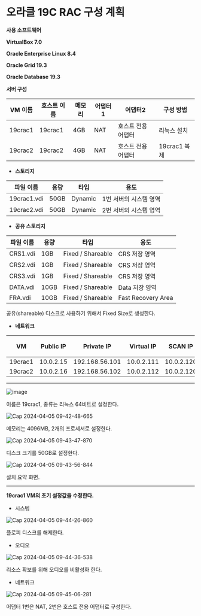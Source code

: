 # **오라클 19C RAC 구성 계획**

**사용 소프트웨어**

**VirtualBox 7.0**

**Oracle Enterprise Linux 8.4**

**Oracle Grid 19.3**

**Oracle Database 19.3**

**서버 구성**

| VM 이름 | 호스트 이름 | 메모리 | 어댑터1 | 어댑터2 | 구성 방법 |
| --- | --- | --- | --- | --- | --- |
| 19crac1 | 19crac1 | 4GB | NAT | 호스트 전용 어댑터 | 리눅스 설치 |
| 19crac2 | 19crac2 | 4GB | NAT |호스트 전용 어댑터| 19crac1 복제|

- **스토리지**

| 파일 이름 | 용량 | 타입 | 용도 |
| --- | --- | --- | --- |
| 19crac1.vdi | 50GB | Dynamic | 1번 서버의 시스템 영역 |
| 19crac2.vdi | 50GB | Dynamic | 2번 서버의 시스템 영역 |

- **공유 스토리지**

| 파일 이름 | 용량 | 타입 | 용도 |
| --- | --- | --- | --- |
| CRS1.vdi | 1GB | Fixed / Shareable | CRS 저장 영역 |
| CRS2.vdi | 1GB | Fixed / Shareable | CRS 저장 영역 |
| CRS3.vdi | 1GB | Fixed / Shareable | CRS 저장 영역 |
| DATA.vdi | 10GB | Fixed / Shareable | Data 저장 영역 |
| FRA.vdi | 10GB | Fixed / Shareable | Fast Recovery Area |

공유(shareable) 디스크로 사용하기 위해서 Fixed Size로 생성한다.

- **네트워크**

| VM | Public IP | Private IP | Virtual IP | SCAN IP | 넷마스크 | 게이트웨이 | DNS 서버 |
| --- | --- | --- | --- | --- | --- | --- | --- |
| 19crac1 | 10.0.2.15 | 192.168.56.101 | 10.0.2.111 | 10.0.2.120 | 255.255.255.0 | 10.0.2.2 | 168.126.63.1 |
| 19crac2 | 10.0.2.16 | 192.168.56.102 | 10.0.2.112 | 10.0.2.120 | 255.255.255.0 | 10.0.2.3 | 168.126.63.1 |

---
![image](https://github.com/oraclejyp/19c_rac_inst/assets/133745372/1c46e598-d94b-4e39-b841-53d33e4180fd)

이름은 19crac1, 종류는 리눅스 64비트로 설정한다.

![Cap 2024-04-05 09-42-48-665](https://github.com/oraclejyp/19c_rac_inst/assets/133745372/07fb1d52-c0e2-44c5-9cf2-137812961fe5)

메모리는 4096MB, 2개의 프로세서로 설정한다.

![Cap 2024-04-05 09-43-47-870](https://github.com/oraclejyp/19c_rac_inst/assets/133745372/1a73fd4c-28b7-4dff-9323-e3176b1e7cde)

디스크 크기를 50GB로 설정한다.

![Cap 2024-04-05 09-43-56-844](https://github.com/oraclejyp/19c_rac_inst/assets/133745372/3d6a172a-7e93-425e-872b-f2ed890fc76c)

설치 요약 화면.

---
**19crac1 VM의 초기 설정값을 수정한다.**

- 시스템

![Cap 2024-04-05 09-44-26-860](https://github.com/oraclejyp/19c_rac_inst/assets/133745372/76e40232-9e1f-481e-ba74-317109509e7f)

플로피 디스크를 해제한다.

- 오디오

![Cap 2024-04-05 09-44-36-538](https://github.com/oraclejyp/19c_rac_inst/assets/133745372/913714a7-4ac1-4216-9477-d14a71f57f69)

리소스 확보를 위해 오디오를 비활성화 한다.

- 네트워크

![Cap 2024-04-05 09-45-06-281](https://github.com/oraclejyp/19c_rac_inst/assets/133745372/c2a41522-cce0-4e4d-aea5-d747076fb564)

어댑터 1번은 NAT, 2번은 호스트 전용 어댑터로 구성한다.
